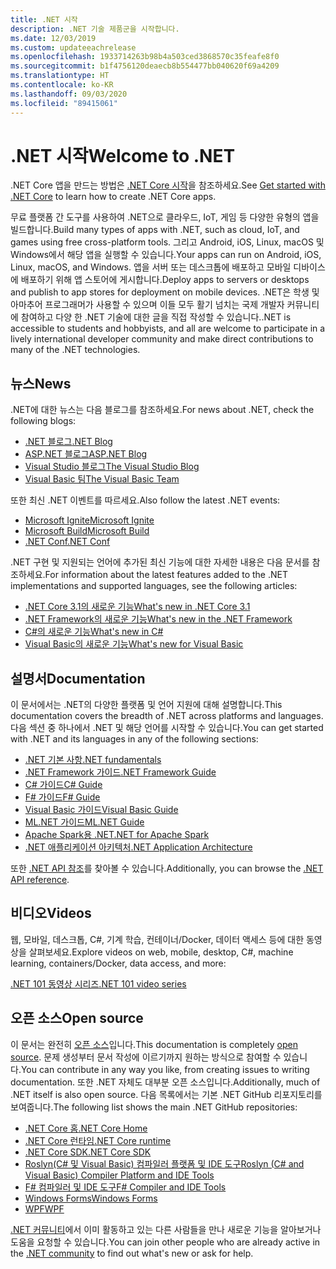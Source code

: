 ```yaml
---
title: .NET 시작
description: .NET 기술 제품군을 시작합니다.
ms.date: 12/03/2019
ms.custom: updateeachrelease
ms.openlocfilehash: 1933714263b98b4a503ced3868570c35feafe8f0
ms.sourcegitcommit: b1f4756120deaecb8b554477bb040620f69a4209
ms.translationtype: HT
ms.contentlocale: ko-KR
ms.lasthandoff: 09/03/2020
ms.locfileid: "89415061"
---
```

# <a name="welcome-to-net"></a><span data-ttu-id="06507-103">.NET 시작</span><span class="sxs-lookup"><span data-stu-id="06507-103">Welcome to .NET</span></span>

<span data-ttu-id="06507-104">.NET Core 앱을 만드는 방법은 [.NET Core 시작](core/get-started.md)을 참조하세요.</span><span class="sxs-lookup"><span data-stu-id="06507-104">See [Get started with .NET Core](core/get-started.md) to learn how to create .NET Core apps.</span></span>

<span data-ttu-id="06507-105">무료 플랫폼 간 도구를 사용하여 .NET으로 클라우드, IoT, 게임 등 다양한 유형의 앱을 빌드합니다.</span><span class="sxs-lookup"><span data-stu-id="06507-105">Build many types of apps with .NET, such as cloud, IoT, and games using free cross-platform tools.</span></span> <span data-ttu-id="06507-106">그리고 Android, iOS, Linux, macOS 및 Windows에서 해당 앱을 실행할 수 있습니다.</span><span class="sxs-lookup"><span data-stu-id="06507-106">Your apps can run on Android, iOS, Linux, macOS, and Windows.</span></span> <span data-ttu-id="06507-107">앱을 서버 또는 데스크톱에 배포하고 모바일 디바이스에 배포하기 위해 앱 스토어에 게시합니다.</span><span class="sxs-lookup"><span data-stu-id="06507-107">Deploy apps to servers or desktops and publish to app stores for deployment on mobile devices.</span></span> <span data-ttu-id="06507-108">.NET은 학생 및 아마추어 프로그래머가 사용할 수 있으며 이들 모두 활기 넘치는 국제 개발자 커뮤니티에 참여하고 다양 한 .NET 기술에 대한 글을 직접 작성할 수 있습니다.</span><span class="sxs-lookup"><span data-stu-id="06507-108">.NET is accessible to students and hobbyists, and all are welcome to participate in a lively international developer community and make direct contributions to many of the .NET technologies.</span></span>

## <a name="news"></a><span data-ttu-id="06507-109">뉴스</span><span class="sxs-lookup"><span data-stu-id="06507-109">News</span></span>

<span data-ttu-id="06507-110">.NET에 대한 뉴스는 다음 블로그를 참조하세요.</span><span class="sxs-lookup"><span data-stu-id="06507-110">For news about .NET, check the following blogs:</span></span>

- [<span data-ttu-id="06507-111">.NET 블로그</span><span class="sxs-lookup"><span data-stu-id="06507-111">.NET Blog</span></span>](https://devblogs.microsoft.com/dotnet/)
- [<span data-ttu-id="06507-112">ASP.NET 블로그</span><span class="sxs-lookup"><span data-stu-id="06507-112">ASP.NET Blog</span></span>](https://devblogs.microsoft.com/aspnet/)
- [<span data-ttu-id="06507-113">Visual Studio 블로그</span><span class="sxs-lookup"><span data-stu-id="06507-113">The Visual Studio Blog</span></span>](https://devblogs.microsoft.com/visualstudio/)
- [<span data-ttu-id="06507-114">Visual Basic 팀</span><span class="sxs-lookup"><span data-stu-id="06507-114">The Visual Basic Team</span></span>](https://devblogs.microsoft.com/vbteam/)

<span data-ttu-id="06507-115">또한 최신 .NET 이벤트를 따르세요.</span><span class="sxs-lookup"><span data-stu-id="06507-115">Also follow the latest .NET events:</span></span>

- [<span data-ttu-id="06507-116">Microsoft Ignite</span><span class="sxs-lookup"><span data-stu-id="06507-116">Microsoft Ignite</span></span>](https://www.microsoft.com/ignite)
- [<span data-ttu-id="06507-117">Microsoft Build</span><span class="sxs-lookup"><span data-stu-id="06507-117">Microsoft Build</span></span>](https://www.microsoft.com/build)
- [<span data-ttu-id="06507-118">.NET Conf</span><span class="sxs-lookup"><span data-stu-id="06507-118">.NET Conf</span></span>](https://www.dotnetconf.net/)

<span data-ttu-id="06507-119">.NET 구현 및 지원되는 언어에 추가된 최신 기능에 대한 자세한 내용은 다음 문서를 참조하세요.</span><span class="sxs-lookup"><span data-stu-id="06507-119">For information about the latest features added to the .NET implementations and supported languages, see the following articles:</span></span>

- [<span data-ttu-id="06507-120">.NET Core 3.1의 새로운 기능</span><span class="sxs-lookup"><span data-stu-id="06507-120">What's new in .NET Core 3.1</span></span>](core/whats-new/dotnet-core-3-1.md)
- [<span data-ttu-id="06507-121">.NET Framework의 새로운 기능</span><span class="sxs-lookup"><span data-stu-id="06507-121">What's new in the .NET Framework</span></span>](framework/whats-new/index.md)
- [<span data-ttu-id="06507-122">C#의 새로운 기능</span><span class="sxs-lookup"><span data-stu-id="06507-122">What's new in C#</span></span>](csharp/whats-new/index.md)
- [<span data-ttu-id="06507-123">Visual Basic의 새로운 기능</span><span class="sxs-lookup"><span data-stu-id="06507-123">What's new for Visual Basic</span></span>](visual-basic/getting-started/whats-new.md)

## <a name="documentation"></a><span data-ttu-id="06507-124">설명서</span><span class="sxs-lookup"><span data-stu-id="06507-124">Documentation</span></span>

<span data-ttu-id="06507-125">이 문서에서는 .NET의 다양한 플랫폼 및 언어 지원에 대해 설명합니다.</span><span class="sxs-lookup"><span data-stu-id="06507-125">This documentation covers the breadth of .NET across platforms and languages.</span></span> <span data-ttu-id="06507-126">다음 섹션 중 하나에서 .NET 및 해당 언어를 시작할 수 있습니다.</span><span class="sxs-lookup"><span data-stu-id="06507-126">You can get started with .NET and its languages in any of the following sections:</span></span>

- [<span data-ttu-id="06507-127">.NET 기본 사항</span><span class="sxs-lookup"><span data-stu-id="06507-127">.NET fundamentals</span></span>](fundamentals/index.yml)
- [<span data-ttu-id="06507-128">.NET Framework 가이드</span><span class="sxs-lookup"><span data-stu-id="06507-128">.NET Framework Guide</span></span>](framework/index.yml)
- [<span data-ttu-id="06507-129">C# 가이드</span><span class="sxs-lookup"><span data-stu-id="06507-129">C# Guide</span></span>](csharp/index.yml)
- [<span data-ttu-id="06507-130">F# 가이드</span><span class="sxs-lookup"><span data-stu-id="06507-130">F# Guide</span></span>](fsharp/index.yml)
- [<span data-ttu-id="06507-131">Visual Basic 가이드</span><span class="sxs-lookup"><span data-stu-id="06507-131">Visual Basic Guide</span></span>](visual-basic/index.yml)
- [<span data-ttu-id="06507-132">ML.NET 가이드</span><span class="sxs-lookup"><span data-stu-id="06507-132">ML.NET Guide</span></span>](machine-learning/index.yml)
- [<span data-ttu-id="06507-133">Apache Spark용 .NET</span><span class="sxs-lookup"><span data-stu-id="06507-133">.NET for Apache Spark</span></span>](spark/index.yml)
- [<span data-ttu-id="06507-134">.NET 애플리케이션 아키텍처</span><span class="sxs-lookup"><span data-stu-id="06507-134">.NET Application Architecture</span></span>](architecture/index.yml)

<span data-ttu-id="06507-135">또한 [.NET API 참조](/dotnet/api)를 찾아볼 수 있습니다.</span><span class="sxs-lookup"><span data-stu-id="06507-135">Additionally, you can browse the [.NET API reference](/dotnet/api).</span></span>

## <a name="videos"></a><span data-ttu-id="06507-136">비디오</span><span class="sxs-lookup"><span data-stu-id="06507-136">Videos</span></span>

<span data-ttu-id="06507-137">웹, 모바일, 데스크톱, C#, 기계 학습, 컨테이너/Docker, 데이터 액세스 등에 대한 동영상을 살펴보세요.</span><span class="sxs-lookup"><span data-stu-id="06507-137">Explore videos on web, mobile, desktop, C#, machine learning, containers/Docker, data access, and more:</span></span>

[<span data-ttu-id="06507-138">.NET 101 동영상 시리즈</span><span class="sxs-lookup"><span data-stu-id="06507-138">.NET 101 video series</span></span>](https://dotnet.microsoft.com/learn/videos)

## <a name="open-source"></a><span data-ttu-id="06507-139">오픈 소스</span><span class="sxs-lookup"><span data-stu-id="06507-139">Open source</span></span>

<span data-ttu-id="06507-140">이 문서는 완전히 [오픈 소스](https://github.com/dotnet/docs)입니다.</span><span class="sxs-lookup"><span data-stu-id="06507-140">This documentation is completely [open source](https://github.com/dotnet/docs).</span></span> <span data-ttu-id="06507-141">문제 생성부터 문서 작성에 이르기까지 원하는 방식으로 참여할 수 있습니다.</span><span class="sxs-lookup"><span data-stu-id="06507-141">You can contribute in any way you like, from creating issues to writing documentation.</span></span> <span data-ttu-id="06507-142">또한 .NET 자체도 대부분 오픈 소스입니다.</span><span class="sxs-lookup"><span data-stu-id="06507-142">Additionally, much of .NET itself is also open source.</span></span> <span data-ttu-id="06507-143">다음 목록에서는 기본 .NET GitHub 리포지토리를 보여줍니다.</span><span class="sxs-lookup"><span data-stu-id="06507-143">The following list shows the main .NET GitHub repositories:</span></span>

- [<span data-ttu-id="06507-144">.NET Core 홈</span><span class="sxs-lookup"><span data-stu-id="06507-144">.NET Core Home</span></span>](https://github.com/dotnet/core)
- [<span data-ttu-id="06507-145">.NET Core 런타임</span><span class="sxs-lookup"><span data-stu-id="06507-145">.NET Core runtime</span></span>](https://github.com/dotnet/runtime)
- [<span data-ttu-id="06507-146">.NET Core SDK</span><span class="sxs-lookup"><span data-stu-id="06507-146">.NET Core SDK</span></span>](https://github.com/dotnet/sdk)
- [<span data-ttu-id="06507-147">Roslyn(C# 및 Visual Basic) 컴파일러 플랫폼 및 IDE 도구</span><span class="sxs-lookup"><span data-stu-id="06507-147">Roslyn (C# and Visual Basic) Compiler Platform and IDE Tools</span></span>](https://github.com/dotnet/roslyn)
- [<span data-ttu-id="06507-148">F# 컴파일러 및 IDE 도구</span><span class="sxs-lookup"><span data-stu-id="06507-148">F# Compiler and IDE Tools</span></span>](https://github.com/dotnet/fsharp)
- [<span data-ttu-id="06507-149">Windows Forms</span><span class="sxs-lookup"><span data-stu-id="06507-149">Windows Forms</span></span>](https://github.com/dotnet/winforms)
- [<span data-ttu-id="06507-150">WPF</span><span class="sxs-lookup"><span data-stu-id="06507-150">WPF</span></span>](https://github.com/dotnet/wpf)

<span data-ttu-id="06507-151">[.NET 커뮤니티](https://dotnet.microsoft.com/platform/community)에서 이미 활동하고 있는 다른 사람들을 만나 새로운 기능을 알아보거나 도움을 요청할 수 있습니다.</span><span class="sxs-lookup"><span data-stu-id="06507-151">You can join other people who are already active in the [.NET community](https://dotnet.microsoft.com/platform/community) to find out what's new or ask for help.</span></span>
